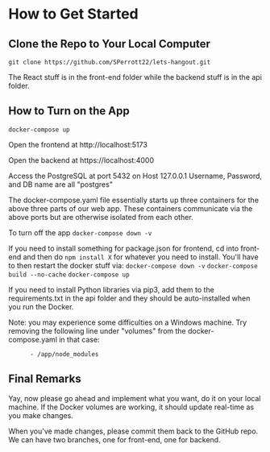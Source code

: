 # How to Get Started

## Clone the Repo to Your Local Computer

`git clone https://github.com/SPerrott22/lets-hangout.git`

The React stuff is in the front-end folder while the backend stuff is in the api folder.

## How to Turn on the App

`docker-compose up`

Open the frontend at http://localhost:5173

Open the backend at https://localhost:4000

Access the PostgreSQL at port 5432 on Host 127.0.0.1
Username, Password, and DB name are all "postgres"

The docker-compose.yaml file essentially starts up three containers for the above three parts of our web app. These containers communicate via the above ports but are otherwise isolated from each other.

To turn off the app
`docker-compose down -v`

If you need to install something for package.json for frontend, cd into front-end and then do `npm install X` for whatever you need to install. You'll have to then restart the docker stuff via:
`docker-compose down -v`
`docker-compose build --no-cache`
`docker-compose up`

If you need to install Python libraries via pip3, add them to the requirements.txt in the api folder and they should be auto-installed when you run the Docker.

Note: you may experience some difficulties on a Windows machine. Try removing the following line under "volumes" from the docker-compose.yaml in that case:

```
      - /app/node_modules
```

## Final Remarks

Yay, now please go ahead and implement what you want, do it on your local machine. If the Docker volumes are working, it should update real-time as you make changes.

When you've made changes, please commit them back to the GitHub repo. We can have two branches, one for front-end, one for backend.
